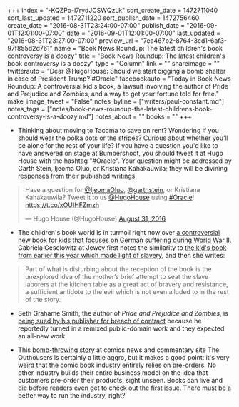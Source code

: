 +++
index = "-KQZPo-l7rydJCSWQzLk"
sort_create_date = 1472711040
sort_last_updated = 1472711220
sort_publish_date = 1472756460
create_date = "2016-08-31T23:24:00-07:00"
publish_date = "2016-09-01T12:01:00-07:00"
date = "2016-09-01T12:01:00-07:00"
last_updated = "2016-08-31T23:27:00-07:00"
preview_url = "7ea467b2-8764-3cd1-6af3-97f855d2d761"
name = "Book News Roundup: The latest children's book controversy is a doozy"
title = "Book News Roundup: The latest children's book controversy is a doozy"
type = "Column"
link = ""
shareimage = ""
twitterauto = "Dear @HugoHouse: Should we start digging a bomb shelter in case of President Trump? #Oracle"
facebookauto = "Today in Book News Roundup: A controversial kid's book, a lawsuit involving the author of Pride and Prejudice and Zombies, and a way to get your fortune told for free."
make_image_tweet = "False"
notes_byline = ["writers/paul-constant.md"]
notes_tags = ["notes/book-news-roundup-the-latest-childrens-book-controversy-is-a-doozy.md"]
notes_about = ""
books = ""
+++
* Thinking about moving to Tacoma to save on rent? Wondering if you should wear the polka dots or the stripes? Curious about whether you'll be alone for the rest of your life? If you have a question you'd like to have answered on stage at Bumbershoot, you should tweet it at Hugo House with the hashtag "#Oracle". Your question might be addressed by Garth Stein, Ijeoma Oluo, or Kristiana Kahakauwila; they will be divining responses from their published writings.

<blockquote class="twitter-tweet" data-lang="en"><p lang="tl" dir="ltr">Have a question for <a href="https://twitter.com/IjeomaOluo">@IjeomaOluo</a>, <a href="https://twitter.com/garthstein">@garthstein</a>, or Kristiana Kahakauwila? Tweet it to us <a href="https://twitter.com/HugoHouse">@HugoHouse</a> using <a href="https://twitter.com/hashtag/Oracle?src=hash">#Oracle</a>! <a href="https://t.co/xOUIHFZmzh">https://t.co/xOUIHFZmzh</a></p>&mdash; Hugo House (@HugoHouse) <a href="https://twitter.com/HugoHouse/status/771118291905421312">August 31, 2016</a></blockquote>

* The children's book world is in turmoil right now over [a controversial new book for kids that focuses on German suffering during World War II](http://jewcy.com/jewish-arts-and-culture/childrens-book-german-suffering-wwii). Gabriela Geselowitz at Jewcy first notes the similarity to [the kid's book from earlier this year which made light of slavery](http://www.seattlereviewofbooks.com/reviews/the-idea-of-freedom-might-be-too-great-a-temptation-for-them-to-resist/), and then she writes:

<blockquote>Part of what is disturbing about the reception of the book is the unexplored idea of the mother’s brief attempt to seat the slave laborers at the kitchen table as a great act of bravery and resistance, a sufficient antidote to the evil which is not even alluded to in the rest of the story.</blockquote>

* Seth Grahame Smith, the author of *Pride and Prejudice and Zombies*, is [being sued by his publisher for breach of contract](http://www.dailydot.com/parsec/seth-grahame-smith-publisher-sued-pride-prejudice/) because he reportedly turned in a remixed public-domain work and they expected an all-new work. 

* This [bomb-throwing story](http://www.theouthousers.com/index.php/features/136167-die-industry-die-or-why-letting-comics-fail-is-the-real-only-way-to-save-the-industry.html) at comics news and commentary site The Outhousers is certainly a little aggro, but it makes a good point: it's very weird that the comic book industry entirely relies on pre-orders. No other industry builds their entire business model on the idea that customers pre-order their products, sight unseen. Books can live and die before readers even get to check out the first issue. There must be a better way to run the industry, right?


